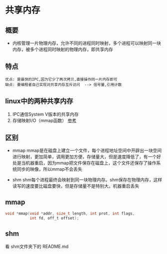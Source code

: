 # 共享内存
## 概要
- 内核管理一片物理内存，允许不同的进程同时映射，多个进程可以映射同一块内存，被多个进程同时映射的物理内存，即共享内存

## 特点
```
优点: 是最快的IPC,因为它少了两次拷贝,直接操作同一片内存即可
缺点: 要编程者自己实现对共享内存互斥访问  --> 信号量,引用计数
```

## linux中的两种共享内存
1. IPC通信System V版本的共享内存
2. 存储映射I/O（mmap函数）
[参考](https://blog.csdn.net/hj605635529/article/details/73163513)


## 区别
- mmap
mmap是在磁盘上建立一个文件，每个进程地址空间中开辟出一块空间进行映射，更加简单，调用更加方便，存储量大，但是速度降低了，有一个好处是当机器重启，因为mmap把文件保存在磁盘上，这个文件还保存了操作系统同步的映像，所以mmap不会丢失

- shm
shm每个进程最终会映射到同一块物理内存。shm保存在物理内存，这样读写的速度要比磁盘要快，但是存储量不是特别大。机器重启丢失


## mmap
```c
void *mmap(void *addr, size_t length, int prot, int flags,
           int fd, off_t offset);
```

## shm
看 shm文件夹下的 README.md